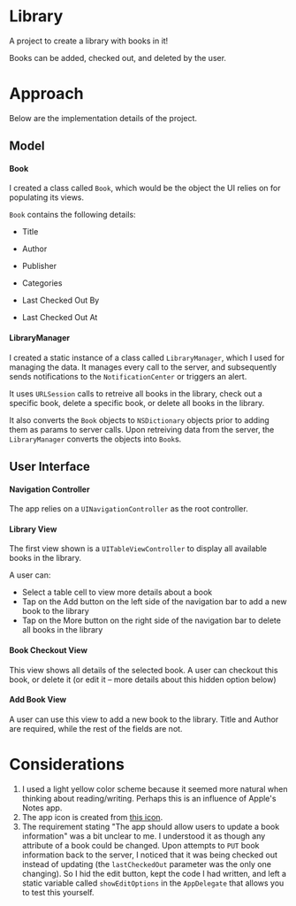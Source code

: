 # Library
A project to create a library with books in it!

Books can be added, checked out, and deleted by the user. 

# Approach
Below are the implementation details of the project. 

## Model 

#### Book
I created a class called `Book`, which would be the object the UI relies on for populating its views.

`Book` contains the following details:

- Title

- Author

- Publisher

- Categories

- Last Checked Out By

- Last Checked Out At


#### LibraryManager

I created a static instance of a class called `LibraryManager`, which I used for managing the data. 
It manages every call to the server, and subsequently sends notifications to the `NotificationCenter` or triggers an alert.


It uses `URLSession` calls to retreive all books in the library, check out a specific book, delete a specific book, 
or delete all books in the library.

It also converts the `Book` objects to `NSDictionary` objects prior to adding them as params to server calls. Upon retreiving
data from the server, the `LibraryManager` converts the objects into `Book`s.

## User Interface

#### Navigation Controller

The app relies on a `UINavigationController` as the root controller. 

#### Library View

The first view shown is a `UITableViewController` to display all available books in the library. 

A user can:
- Select a table cell to view more details about a book
- Tap on the Add button on the left side of the navigation bar to add a new book to the library
- Tap on the More button on the right side of the navigation bar to delete all books in the library

#### Book Checkout View

This view shows all details of the selected book. A user can checkout this book, or delete it (or edit it – more details about this
hidden option below)

#### Add Book View

A user can use this view to add a new book to the library. Title and Author are required, while the rest of the fields are not.


# Considerations

1. I used a light yellow color scheme because it seemed more natural when thinking about reading/writing. Perhaps this is 
an influence of Apple's Notes app.
2. The app icon is created from [this icon](https://www.flaticon.com/free-icon/open-magazine_88179#term=book&page=1&position=26).
3. The requirement stating "The app should allow users to update a book information" was a bit unclear to me. I understood it as
though any attribute of a book could be changed. Upon attempts to `PUT` book information back to the server, I noticed that it
was being checked out instead of updating (the `lastCheckedOut` parameter was the only one changing). So I hid the edit button,
kept the code I had written, and left a static variable called `showEditOptions` in the `AppDelegate` that allows you to 
test this yourself.
